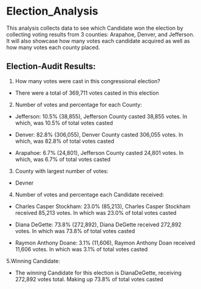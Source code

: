 # Election_Analysis
This analysis collects data to see which Candidate won the election by collecting voting results from 3 counties: Arapahoe, Denver, and Jefferson. It will also showcase how many votes each candidate acquired as well as how many votes each county placed. 
## Election-Audit Results:
1. How many votes were cast in this congressional election? 
- There were a total of 369,711 votes casted in this election

2. Number of votes and percentage for each County:
  - Jefferson: 10.5% (38,855), Jefferson County casted 38,855 votes. In which, was 10.5% of total votes casted

  - Denver: 82.8% (306,055), Denver County casted 306,055 votes. In which, was 82.8% of total votes casted

  - Arapahoe: 6.7% (24,801), Jefferson County casted 24,801 votes. In which, was 6.7% of total votes casted

3. County with largest number of votes:
  - Devner

4. Number of votes and percentage each Candidate received:
  - Charles Casper Stockham: 23.0% (85,213), Charles Casper Stockham received 85,213 votes. In which was 23.0% of total votes casted

  - Diana DeGette: 73.8% (272,892), Diana DeGette received 272,892 votes. In which was 73.8% of total votes casted

  - Raymon Anthony Doane: 3.1% (11,606), Raymon Anthony Doan received 11,606 votes. In which was 3.1% of total votes casted

5.Winning Candidate:
  - The winning Candidate for this election is DianaDeGette, receiving 272,892 votes total. Making up 73.8% of total votes casted
